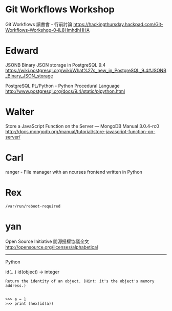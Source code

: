 


# Git Workflows Workshop

Git Workflows 讀書會 - 行前討論
<https://hackingthursday.hackpad.com/Git-Workflows-Workshop-0-iL8HmhdhHHA>  

# Edward

JSONB Binary JSON storage in PostgreSQL 9.4
<https://wiki.postgresql.org/wiki/What%27s_new_in_PostgreSQL_9.4#JSONB_Binary_JSON_storage>  

PostgreSQL PL/Python - Python Procedural Language
<http://www.postgresql.org/docs/9.4/static/plpython.html>  

# Walter

Store a JavaScript Function on the Server — MongoDB Manual 3.0.4-rc0
<http://docs.mongodb.org/manual/tutorial/store-javascript-function-on-server/>  

# Carl

ranger - File manager with an ncurses frontend written in Python

# Rex



    /var/run/reboot-required


# yan

Open Source Initiative 開源授權協議全文
<http://opensource.org/licenses/alphabetical>  

--------

Python

id(...)
    id(object) -> integer
    
    Return the identity of an object. (Hint: it's the object's memory address.)


    >>> a = 1
    >>> print (hex(id(a))
